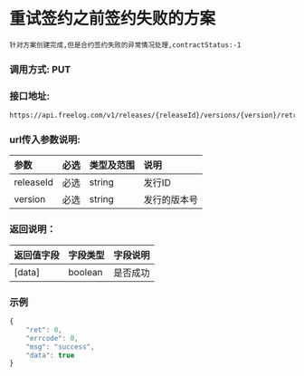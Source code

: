 
# 重试签约之前签约失败的方案

```
针对方案创建完成,但是合约签约失败的异常情况处理,contractStatus:-1
```

### 调用方式: PUT

### 接口地址:

```
https://api.freelog.com/v1/releases/{releaseId}/versions/{version}/retrySignContracts
```

### url传入参数说明:

| 参数 | 必选 | 类型及范围 | 说明 |
| :--- | :--- | :--- | :--- |
|releaseId|必选|string|发行ID|
|version|必选|string|发行的版本号|

### 返回说明：

| 返回值字段 | 字段类型 | 字段说明 |
| :--- | :--- | :--- |
| [data] | boolean | 是否成功 |


### 示例

```js
{
    "ret": 0,
    "errcode": 0,
    "msg": "success",
    "data": true
}
```

